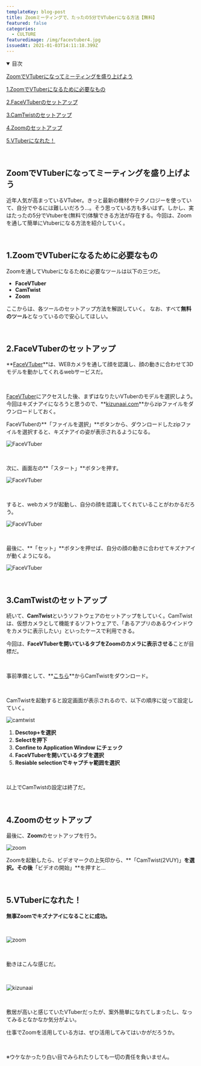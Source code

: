 ```yaml
---
templateKey: blog-post
title: Zoomミーティングで、たったの5分でVTuberになる方法【無料】
featured: false
categories:
  - CULTURE
featuredimage: /img/facevtuber4.jpg
issuedAt: 2021-01-03T14:11:18.399Z
---
```

<details open><summary>目次</summary>

[ZoomでVTuberになってミーティングを盛り上げよう](#000)

[1.ZoomでVTuberになるために必要なもの](#001)

[2.FaceVTuberのセットアップ](#002)

[3.CamTwistのセットアップ](#003)

[4.Zoomのセットアップ](#004)

[5.VTuberになれた！](#005)

</details>

<br>

<div id="000">

## ZoomでVTuberになってミーティングを盛り上げよう

近年人気が高まっているVTuber。きっと最新の機材やテクノロジーを使っていて、自分でやるには難しいだろう...。そう思っている方も多いはず。しかし、実はたったの5分でVtuberを(無料で)体験できる方法が存在する。今回は、Zoomを通して簡単にVtuberになる方法を紹介していく。

</div>

<br>

<div id="001">

## 1.ZoomでVTuberになるために必要なもの

Zoomを通してVtuberになるために必要なツールは以下の三つだ。

* **FaceVTuber**
* **CamTwist**
* **Zoom**

ここからは、各ツールのセットアップ方法を解説していく。
なお、すべて**無料のツール**となっているので安心してほしい。

</div>

<br>

<div id="002">

## 2.FaceVTuberのセットアップ

**[FaceVTuber](https://facevtuber.com/)**は、WEBカメラを通して顔を認識し、顔の動きに合わせて3Dモデルを動かしてくれるwebサービスだ。

<br>

[FaceVTuber](https://facevtuber.com/)にアクセスした後、まずはなりたいVTuberのモデルを選択しよう。今回はキズナアイになろうと思うので、**[kizunaai.com](https://kizunaai.com/download/)**からzipファイルをダウンロードしておく。

FaceVTuberの**「ファイルを選択」**ボタンから、ダウンロードしたzipファイルを選択すると、キズナアイの姿が表示されるようになる。

![FaceVTuber](/img/facevtuber1.jpg "FaceVTuber")

<br>

次に、画面左の**「スタート」**ボタンを押す。

![FaceVTuber](/img/facevtuber2.jpg "FaceVTuber")

<br>

すると、webカメラが起動し、自分の顔を認識してくれていることがわかるだろう。

![FaceVTuber](/img/facevtuber3.jpg "FaceVTuber")

<br>

最後に、**「セット」**ボタンを押せば、自分の顔の動きに合わせてキズナアイが動くようになる。

![FaceVTuber](/img/facevtuber4.jpg "FaceVTuber")

</div>

<br>

<div id="003">

## 3.CamTwistのセットアップ

続いて、**CamTwist**というソフトウェアのセットアップをしていく。CamTwistは、仮想カメラとして機能するソフトウェアで、「あるアプリのあるウインドウをカメラに表示したい」といったケースで利用できる。

今回は、**FaceVTuberを開いているタブをZoomのカメラに表示させる**ことが目標だ。

<br>

事前準備として、**[こちら](http://camtwiststudio.com/download/)**からCamTwistをダウンロード。

<br>

CamTwistを起動すると設定画面が表示されるので、以下の順序に従って設定していく。

![camtwist](/img/camtwist.jpg "camtwist")

1. **Desctop+を選択**
2. **Selectを押下**
3. **Confine to Application Window にチェック**
4. **FaceVTuberを開いているタブを選択**
5. **Resiable selectionでキャプチャ範囲を選択**

<br>

以上でCamTwistの設定は終了だ。

</div>

<br>

<div id="004">

## 4.Zoomのセットアップ

最後に、**Zoom**のセットアップを行う。

![zoom](/img/zoom1.jpg "zoom")

Zoomを起動したら、ビデオマークの上矢印から、**「CamTwist(2VUY)」**を選択。その後**「ビデオの開始」**を押すと...

</div>

<br>

<div id="005">

## 5.VTuberになれた！

**無事Zoomでキズナアイになることに成功。**

<br>

![zoom](/img/zoom2.jpg "zoom")

<br>

動きはこんな感じだ。

<br>

![kizunaai](/img/kizunaai.gif "kizunaai")

<br>

敷居が高いと感じていたVTuberだったが、案外簡単になれてしまったし、なってみるとなかなか気分がよい。

仕事でZoomを活用している方は、ぜひ活用してみてはいかがだろうか。

<br>

※ウケなかったり白い目でみられたりしても一切の責任を負いません。
</div>